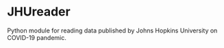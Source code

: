 # JHUreader

Python module for reading data published by Johns Hopkins
University on COVID-19 pandemic.
